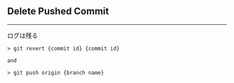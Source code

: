 ## Delete Pushed Commit
---
ログは残る
```
> git revert {commit id} {commit id}

and

> git push origin {branch name}
```